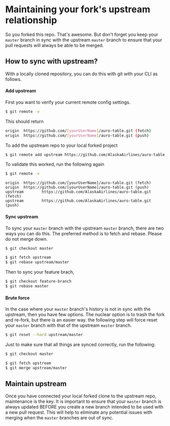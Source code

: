 # Maintaining your fork's upstream relationship

So you forked this repo. That's awesome. But don't forget you keep your `master` branch in sync with the upstream `master` branch to ensure that your pull requests will always be able to be merged.

## How to sync with upstream?

With a locally cloned repository, you can do this with git with your CLI as follows.

#### Add upstream

First you want to verify your current remote config settings.

```bash
$ git remote -v
```

This should return

```bash
origin  https://github.com/[yourUserName]/auro-table.git (fetch)
origin  https://github.com/[yourUserName]/auro-table.git (push)
```

To add the upstream repo to your local forked project

```bash
$ git remote add upstream https://github.com/AlaskaAirlines/auro-table.git
```

To validate this worked, run the following again

```bash
$ git remote -v
```

```
origin  https://github.com/[yourUserName]/auro-table.git (fetch)
origin  https://github.com/[yourUserName]/auro-table.git (push)
upstream        https://github.com/AlaskaAirlines/auro-table.git (fetch)
upstream        https://github.com/AlaskaAirlines/auro-table.git (push)
```

#### Sync upstream

To sync your `master` branch with the upstream `master` branch, there are two ways you can do this. The preferred method is to fetch and rebase. Please do not merge down.

```bash
$ git checkout master

$ git fetch upstream
$ git rebase upstream/master
```

Then to sync your feature brach,

```bash
$ git checkout feature-branch
$ git rebase master
```

#### Brute force

In the case where your `master` branch's history is not in sync with the upstream, then you have few options. The nuclear option is to trash the fork and re-fork, but there is an easier way. the following step will force reset your `master` branch with that of the upstream `master` branch.

```bash
$ git reset --hard upstream/master
```

Just to make sure that all things are synced correctly, run the following:

```bash
$ git checkout master

$ git fetch upstream
$ git merge upstream/master
```

## Maintain upstream

Once you have connected your local forked clone to the upstream repo, maintenance is the key. It is important to ensure that your `master` branch is always updated BEFORE you create a new branch intended to be used with a new pull request. This will help to eliminate any potential issues with merging when the `master` branches are out of sync.
